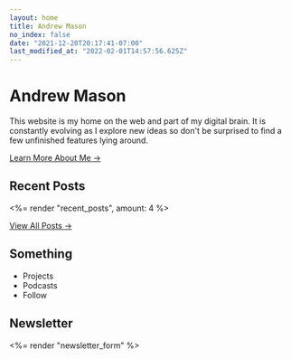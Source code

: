```yaml
---
layout: home
title: Andrew Mason
no_index: false
date: "2021-12-20T20:17:41-07:00"
last_modified_at: "2022-02-01T14:57:56.625Z"
---
```


# Andrew Mason

This website is my home on the web and part of my digital brain. It is constantly evolving as I explore new ideas so don't be surprised to find a few unfinished features lying around.

[Learn More About Me <span aria-hidden="true">&rarr;</span>](/about/)

## Recent Posts

<%= render "recent_posts", amount: 4 %>

[View All Posts <span aria-hidden="true">&rarr;</span>](/posts/)

## Something

- Projects
- Podcasts
- Follow

## Newsletter

<%= render "newsletter_form" %>
